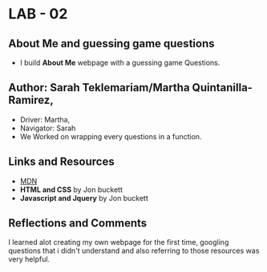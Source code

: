# LAB - 02

## About Me and guessing game questions

 - I build **About Me** webpage with a guessing game Questions.

## Author: Sarah Teklemariam/Martha Quintanilla-Ramirez,
* Driver: Martha,
* Navigator: Sarah
* We Worked on wrapping every questions in a function.


## Links and Resources
* [MDN](https://developer.mozilla.org/en-US/docs/Learn)
* **HTML and CSS** by Jon buckett
* **Javascript and Jquery** by Jon buckett


## Reflections and Comments

I learned alot creating my own webpage for the first time, googling questions that i didn't understand and also referring to those resources was very helpful. 
